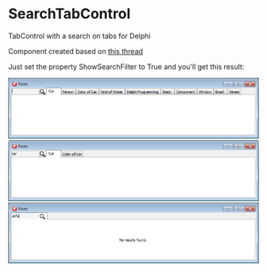 # SearchTabControl
TabControl with a search on tabs for Delphi

Component created based on [this thread](http://stackoverflow.com/questions/38770820/how-to-fix-a-tab-as-first-tab-on-tpagecontrol-and-keep-it-showing-while-navigati)

Just set the property ShowSearchFilter to True and you'll get this result:

![Search Page Control](https://github.com/rfrezino/SearchTabControl/blob/master/imgs/RfPageControl1.png?raw=true)
![Search Page Control2](https://github.com/rfrezino/SearchTabControl/blob/master/imgs/RfPageControl2.png?raw=true)
![Search Page Control3](https://github.com/rfrezino/SearchTabControl/blob/master/imgs/RfPageControl3.png?raw=true)
